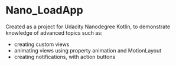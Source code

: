 # Nano_LoadApp

Created as a project for Udacity Nanodegree Kotlin, to demonstrate knowledge of advanced topics such as:

* creating custom views
* animating views using property animation and MotionLayout
* creating notifications, with action buttons
